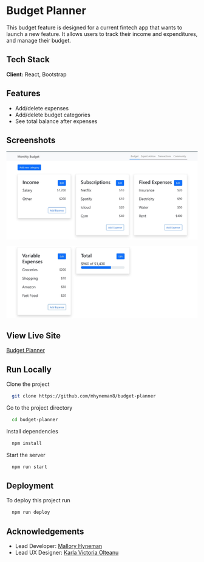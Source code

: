 
# Budget Planner

This budget feature is designed for a current fintech app that wants to launch a new feature. It allows users to track their income and expenditures, and manage their budget.


## Tech Stack

**Client:** React, Bootstrap


## Features

- Add/delete expenses
- Add/delete budget categories
- See total balance after expenses


## Screenshots

![Homepage Screenshot](src/Assets/screenshotTop.jpg)

![Homepage Screenshot](src/Assets/screenshotBottom.jpg)


## View Live Site
[Budget Planner](https://mhyneman8.github.io/budget-planner/)

## Run Locally

Clone the project

```bash
  git clone https://github.com/mhyneman8/budget-planner
```

Go to the project directory

```bash
  cd budget-planner
```

Install dependencies

```bash
  npm install
```

Start the server

```bash
  npm run start
```


## Deployment

To deploy this project run

```bash
  npm run deploy
```


## Acknowledgements

 - Lead Developer: [Mallory Hyneman](https://www.github.com/mhyneman8)
 - Lead UX Designer: [Karla Victoria Olteanu](https://www.linkedin.com/in/karlavictoriaolteanu/)
